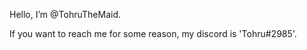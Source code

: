 Hello, I’m @TohruTheMaid.

If you want to reach me for some reason, my discord is 'Tohru#2985'. 

<!---
TohruTheMaid/TohruTheMaid is a ✨ special ✨ repository because its `README.md` (this file) appears on your GitHub profile.
You can click the Preview link to take a look at your changes.
--->
